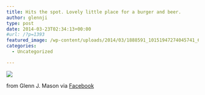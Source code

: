 ```yaml
---
title: Hits the spot. Lovely little place for a burger and beer.
author: glennji
type: post
date: 2014-03-23T02:34:13+00:00
#url: /?p=1393
featured_image: /wp-content/uploads/2014/03/1888591_10151947274045741_653322408_n.jpg
categories:
  - Uncategorized

---
```

<div>
  <img src='/wp-content/uploads/2014/03/1888591_10151947274045741_653322408_n.jpg' style='max-width:600px;' /></p> 
  
  <div>
    from Glenn J. Mason via <a href="http://ift.tt/1rfdLIJ">Facebook</a>
  </div>
</div>
